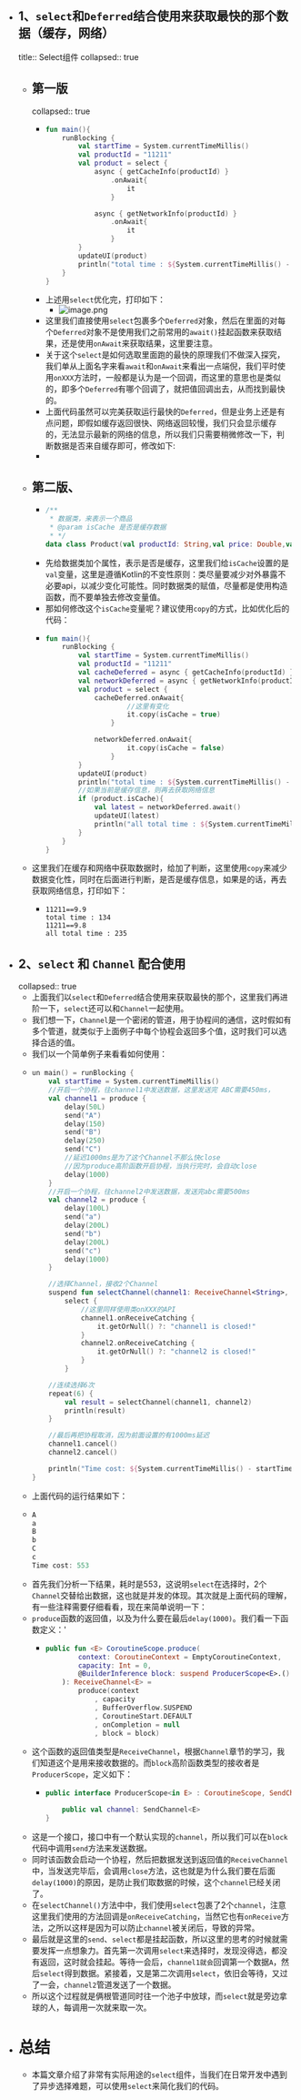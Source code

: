 - ## 1、`select`和`Deferred`结合使用来获取最快的那个数据（缓存，网络）
  title:: Select组件
  collapsed:: true
	- ## 第一版
	  collapsed:: true
		- ```kotlin
		  fun main(){
		      runBlocking {
		          val startTime = System.currentTimeMillis()
		          val productId = "11211"
		          val product = select {
		              async { getCacheInfo(productId) }
		                  .onAwait{
		                      it
		                  }
		  
		              async { getNetworkInfo(productId) }
		                  .onAwait{
		                      it
		                  }
		          }
		          updateUI(product)
		          println("total time : ${System.currentTimeMillis() - startTime}")
		      }
		  }
		  
		  
		  ```
		- 上述用`select`优化完，打印如下：
			- ![image.png](../assets/image_1690691199145_0.png)
		- 这里我们直接使用`select`包裹多个`Deferred`对象，然后在里面的对每个`Deferred`对象不是使用我们之前常用的`await()`挂起函数来获取结果，还是使用`onAwait`来获取结果，这里要注意。
		- 关于这个`select`是如何选取里面跑的最快的原理我们不做深入探究，我们单从上面名字来看`await`和`onAwait`来看出一点端倪，我们平时使用`onXXX`方法时，一般都是认为是一个回调，而这里的意思也是类似的，即多个`Deferred`有哪个回调了，就把值回调出去，从而找到最快的。
		- 上面代码虽然可以完美获取运行最快的`Deferred`，但是业务上还是有点问题，即假如缓存返回很快、网络返回较慢，我们只会显示缓存的，无法显示最新的网络的信息，所以我们只需要稍微修改一下，判断数据是否来自缓存即可，修改如下:
		-
	- ## 第二版、
		- ```kotlin
		  /**
		   * 数据类，来表示一个商品
		   * @param isCache 是否是缓存数据
		   * */
		  data class Product(val productId: String,val price: Double,val isCache: Boolean = false)
		  
		  ```
		- 先给数据类加个属性，表示是否是缓存，这里我们给`isCache`设置的是`val`变量，这里是遵循Kotlin的不变性原则：类尽量要减少对外暴露不必要api，以减少变化可能性。同时数据类的赋值，尽量都是使用构造函数，而不要单独去修改变量值。
		- 那如何修改这个`isCache`变量呢？建议使用`copy`的方式，比如优化后的代码：
		- ```kotlin
		  fun main(){
		      runBlocking {
		          val startTime = System.currentTimeMillis()
		          val productId = "11211"
		          val cacheDeferred = async { getCacheInfo(productId) }
		          val networkDeferred = async { getNetworkInfo(productId) }
		          val product = select {
		              cacheDeferred.onAwait{
		                      //这里有变化
		                      it.copy(isCache = true)
		                  }
		  
		              networkDeferred.onAwait{
		                      it.copy(isCache = false)
		                  }
		          }
		          updateUI(product)
		          println("total time : ${System.currentTimeMillis() - startTime}")
		          //如果当前是缓存信息，则再去获取网络信息
		          if (product.isCache){
		              val latest = networkDeferred.await()
		              updateUI(latest)
		              println("all total time : ${System.currentTimeMillis() - startTime}")
		          }
		      }
		  }
		  ```
	- 这里我们在缓存和网络中获取数据时，给加了判断，这里使用`copy`来减少数据变化性，同时在后面进行判断，是否是缓存信息，如果是的话，再去获取网络信息，打印如下：
		- ```
		  11211==9.9
		  total time : 134
		  11211==9.8
		  all total time : 235
		  ```
- ## 2、`select` 和 `Channel` 配合使用
  collapsed:: true
	- 上面我们以`select`和`Deferred`结合使用来获取最快的那个，这里我们再进阶一下，`select`还可以和`Channel`一起使用。
	- 我们想一下，`Channel`是一个密闭的管道，用于协程间的通信，这时假如有多个管道，就类似于上面例子中每个协程会返回多个值，这时我们可以选择合适的值。
	- 我们以一个简单例子来看看如何使用：
	- ```kotlin
	  un main() = runBlocking {
	      val startTime = System.currentTimeMillis()
	      //开启一个协程，往channel1中发送数据，这里发送完 ABC需要450ms，
	      val channel1 = produce {
	          delay(50L)
	          send("A")
	          delay(150)
	          send("B")
	          delay(250)
	          send("C")
	          //延迟1000ms是为了这个Channel不那么快close
	          //因为produce高阶函数开启协程，当执行完时，会自动close
	          delay(1000)
	      }
	      //开启一个协程，往channel2中发送数据，发送完abc需要500ms
	      val channel2 = produce {
	          delay(100L)
	          send("a")
	          delay(200L)
	          send("b")
	          delay(200L)
	          send("c")
	          delay(1000)
	      }
	  
	      //选择Channel，接收2个Channel
	      suspend fun selectChannel(channel1: ReceiveChannel<String>, channel2: ReceiveChannel<String>): String =
	          select {
	              //这里同样使用类onXXX的API
	              channel1.onReceiveCatching {
	                  it.getOrNull() ?: "channel1 is closed!"
	              }
	              channel2.onReceiveCatching {
	                  it.getOrNull() ?: "channel2 is closed!"
	              }
	          }
	  
	      //连续选择6次
	      repeat(6) {
	          val result = selectChannel(channel1, channel2)
	          println(result)
	      }
	  
	      //最后再把协程取消，因为前面设置的有1000ms延迟
	      channel1.cancel()
	      channel2.cancel()
	  
	      println("Time cost: ${System.currentTimeMillis() - startTime}")
	  }
	  
	  ```
	- 上面代码的运行结果如下：
	- ```kotlin
	  A
	  a
	  B
	  b
	  C
	  c
	  Time cost: 553
	  ```
	- 首先我们分析一下结果，耗时是553，这说明`select`在选择时，2个`Channel`交替给出数据，这也就是并发的体现。其次就是上面代码的理解，有一些注释需要仔细看看，现在来简单说明一下：
	- `produce`函数的返回值，以及为什么要在最后`delay(1000)`。我们看一下函数定义：'
		- ```kotlin
		  public fun <E> CoroutineScope.produce(
		          context: CoroutineContext = EmptyCoroutineContext,
		          capacity: Int = 0,
		          @BuilderInference block: suspend ProducerScope<E>.() -> Unit
		      ): ReceiveChannel<E> =
		          produce(context
		              , capacity
		              , BufferOverflow.SUSPEND
		              , CoroutineStart.DEFAULT
		              , onCompletion = null
		              , block = block)
		  
		  ```
	- 这个函数的返回值类型是`ReceiveChannel`，根据`Channel`章节的学习，我们知道这个是用来接收数据的。而`block`高阶函数类型的接收者是`ProducerScope`，定义如下：
		- ```kotlin
		  public interface ProducerScope<in E> : CoroutineScope, SendChannel<E> {
		  
		      public val channel: SendChannel<E>
		  }
		  ```
	- 这是一个接口，接口中有一个默认实现的`channel`，所以我们可以在`block`代码中调用`send`方法来发送数据。
	- 同时该函数会启动一个协程，然后把数据发送到返回值的`ReceiveChannel`中，当发送完毕后，会调用`close`方法，这也就是为什么我们要在后面`delay(1000)`的原因，是防止我们取数据的时候，这个`channel`已经关闭了。
	- 在`selectChannel()`方法中中，我们使用`select`包裹了2个`channel`，注意这里我们使用的方法回调是`onReceiveCatching`，当然它也有`onReceive`方法，之所以这样是因为可以防止`channel`被关闭后，导致的异常。
	- 最后就是这里的`send`、`select`都是挂起函数，所以这里的思考的时候就需要发挥一点想象力。首先第一次调用`select`来选择时，发现没得选，都没有返回，这时就会挂起。等待一会后，`channel1就会`回调第一个数据`A`，然后`select`得到数据。紧接着，又是第二次调用`select`，依旧会等待，又过了一会，`channel2`管道发送了一个数据。
	- 所以这个过程就是俩根管道同时往一个池子中放球，而`select`就是旁边拿球的人，每调用一次就来取一次。
- # 总结
	- 本篇文章介绍了非常有实际用途的`select`组件，当我们在日常开发中遇到了异步选择难题，可以使用`select`来简化我们的代码。
